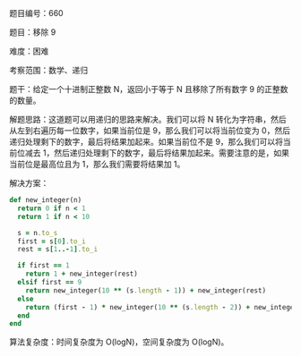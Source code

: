 题目编号：660

题目：移除 9

难度：困难

考察范围：数学、递归

题干：给定一个十进制正整数 N，返回小于等于 N 且移除了所有数字 9 的正整数的数量。

解题思路：这道题可以用递归的思路来解决。我们可以将 N 转化为字符串，然后从左到右遍历每一位数字，如果当前位是 9，那么我们可以将当前位变为 0，然后递归处理剩下的数字，最后将结果加起来。如果当前位不是 9，那么我们可以将当前位减去 1，然后递归处理剩下的数字，最后将结果加起来。需要注意的是，如果当前位是最高位且为 1，那么我们需要将结果加 1。

解决方案：

```ruby
def new_integer(n)
  return 0 if n < 1
  return 1 if n < 10

  s = n.to_s
  first = s[0].to_i
  rest = s[1..-1].to_i

  if first == 1
    return 1 + new_integer(rest)
  elsif first == 9
    return new_integer(10 ** (s.length - 1)) + new_integer(rest)
  else
    return (first - 1) * new_integer(10 ** (s.length - 2)) + new_integer(rest) + new_integer(10 ** (s.length - 1))
  end
end
```

算法复杂度：时间复杂度为 O(logN)，空间复杂度为 O(logN)。